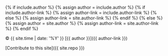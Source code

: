 <footer markdown="1">
{% if include.author %}
  {% assign author = include.author %}
  {% if include.author-link %}
    {% assign author-link = include.author-link %}
  {% else %}
    {% assign author-link = site.author-link %}
  {% endif %}
{% else %}
  {% assign author = site.author %}
  {% assign author-link = site.author-link %}
{% endif %}


© {{ site.time | date: '%Y' }} [{{ author }}]({{ author-link }})

[Contribute to this site]({{ site.repo }})

</footer>
